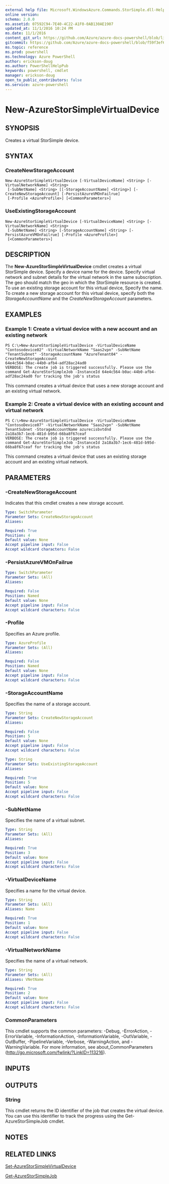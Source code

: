 ```yaml
---
external help file: Microsoft.WindowsAzure.Commands.StorSimple.dll-Help.xml
online version: 
schema: 2.0.0
ms.assetid: 07592C94-7E40-4C22-A1F0-0AB130AE1907
updated_at: 11/1/2016 10:24 PM
ms.date: 11/1/2016
content_git_url: https://github.com/Azure/azure-docs-powershell/blob/live/azureps-cmdlets-docs/ServiceManagement/Azure.StorSimple/v0.9.8/New-AzureStorSimpleVirtualDevice.md
gitcommit: https://github.com/Azure/azure-docs-powershell/blob/f59f3ef60bc592383812213e69fd77ba950759ed/azureps-cmdlets-docs/ServiceManagement/Azure.StorSimple/v0.9.8/New-AzureStorSimpleVirtualDevice.md
ms.topic: reference
ms.prod: powershell
ms.technology: Azure PowerShell
author: erickson-doug
ms.author: PowerShellHelpPub
keywords: powershell, cmdlet
manager: erickson-doug
open_to_public_contributors: false
ms.service: azure-powershell
---
```


# New-AzureStorSimpleVirtualDevice

## SYNOPSIS
Creates a virtual StorSimple device.

## SYNTAX

### CreateNewStorageAccount
```
New-AzureStorSimpleVirtualDevice [-VirtualDeviceName] <String> [-VirtualNetworkName] <String>
 [-SubNetName] <String> [[-StorageAccountName] <String>] [-CreateNewStorageAccount] [-PersistAzureVMOnFailrue]
 [-Profile <AzureProfile>] [<CommonParameters>]
```

### UseExistingStorageAccount
```
New-AzureStorSimpleVirtualDevice [-VirtualDeviceName] <String> [-VirtualNetworkName] <String>
 [-SubNetName] <String> [-StorageAccountName] <String> [-PersistAzureVMOnFailrue] [-Profile <AzureProfile>]
 [<CommonParameters>]
```

## DESCRIPTION
The **New-AzureStorSimpleVirtualDevice** cmdlet creates a virtual StorSimple device.
Specify a device name for the device.
Specify virtual network and subnet details for the virtual network in the same subscription.
The geo should match the geo in which the StorSimple resource is created.
To use an existing storage account for this virtual device, Specify the name.
To create a new storage account for this virtual device, specify both the *StorageAccountName* and the *CreateNewStorageAccount* parameters.

## EXAMPLES

### Example 1: Create a virtual device with a new account and an existing network
```
PS C:\>New-AzureStorSimpleVirtualDevice -VirtualDeviceName "Contosodevice02" -VirtualNetworkName "Saas2vpn" -SubNetName "TenantSubnet" -StorageAccountName "AzureTenant04" -CreateNewStorageAccount
64e4c564-b0ac-44b0-afb4-adf28ac24ad0
VERBOSE: The create job is triggered successfully. Please use the command Get-AzureStorSimpleJob -InstanceId 64e4c564-b0ac-44b0-afb4-adf28ac24ad0 for tracking the job's status
```

This command creates a virtual device that uses a new storage account and an existing virtual network.

### Example 2: Create a virtual device with an existing account and virtual network
```
PS C:\>New-AzureStorSimpleVirtualDevice -VirtualDeviceName "ContosoDevice07" -VirtualNetworkName "Saas2vpn" -SubNetName TenantSubnet -StorageAccountName azurecisbvtdnd
2a18a3b7-1ec6-481d-b95d-66ba8f67ceaf
VERBOSE: The create job is triggered successfully. Please use the command Get-AzureStorSimpleJob -InstanceId 2a18a3b7-1ec6-481d-b95d-66ba8f67ceaf for tracking the job's status
```

This command creates a virtual device that uses an existing storage account and an existing virtual network.

## PARAMETERS

### -CreateNewStorageAccount
Indicates that this cmdlet creates a new storage account.

```yaml
Type: SwitchParameter
Parameter Sets: CreateNewStorageAccount
Aliases: 

Required: True
Position: 4
Default value: None
Accept pipeline input: False
Accept wildcard characters: False
```

### -PersistAzureVMOnFailrue

```yaml
Type: SwitchParameter
Parameter Sets: (All)
Aliases: 

Required: False
Position: Named
Default value: None
Accept pipeline input: False
Accept wildcard characters: False
```

### -Profile
Specifies an Azure profile.

```yaml
Type: AzureProfile
Parameter Sets: (All)
Aliases: 

Required: False
Position: Named
Default value: None
Accept pipeline input: False
Accept wildcard characters: False
```

### -StorageAccountName
Specifies the name of a storage account.

```yaml
Type: String
Parameter Sets: CreateNewStorageAccount
Aliases: 

Required: False
Position: 5
Default value: None
Accept pipeline input: False
Accept wildcard characters: False
```

```yaml
Type: String
Parameter Sets: UseExistingStorageAccount
Aliases: 

Required: True
Position: 5
Default value: None
Accept pipeline input: False
Accept wildcard characters: False
```

### -SubNetName
Specifies the name of a virtual subnet.

```yaml
Type: String
Parameter Sets: (All)
Aliases: 

Required: True
Position: 3
Default value: None
Accept pipeline input: False
Accept wildcard characters: False
```

### -VirtualDeviceName
Specifies a name for the virtual device.

```yaml
Type: String
Parameter Sets: (All)
Aliases: Name

Required: True
Position: 1
Default value: None
Accept pipeline input: False
Accept wildcard characters: False
```

### -VirtualNetworkName
Specifies the name of a virtual network.

```yaml
Type: String
Parameter Sets: (All)
Aliases: VNetName

Required: True
Position: 2
Default value: None
Accept pipeline input: False
Accept wildcard characters: False
```

### CommonParameters
This cmdlet supports the common parameters: -Debug, -ErrorAction, -ErrorVariable, -InformationAction, -InformationVariable, -OutVariable, -OutBuffer, -PipelineVariable, -Verbose, -WarningAction, and -WarningVariable. For more information, see about_CommonParameters (http://go.microsoft.com/fwlink/?LinkID=113216).

## INPUTS

## OUTPUTS

### String
This cmdlet returns the ID identifier of the job that creates the virtual device.
You can use this identifier to track the progress using the Get-AzureStorSimpleJob cmdlet.

## NOTES

## RELATED LINKS

[Set-AzureStorSimpleVirtualDevice](xref:ServiceManagement/Azure.StorSimple/v0.9.8/Set-AzureStorSimpleVirtualDevice.md)

[Get-AzureStorSimpleJob](xref:ServiceManagement/Azure.StorSimple/v0.9.8/Get-AzureStorSimpleJob.md)


